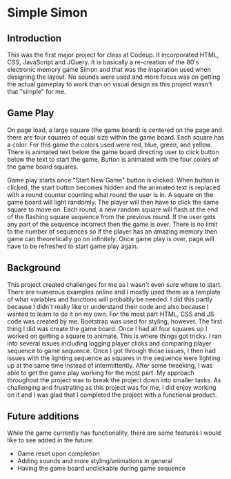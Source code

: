 # Simple Simon

<h2>Introduction</h2>
<p>This was the first major project for class at Codeup. It incorporated HTML, CSS, JavaScript and JQuery. 
It is basically a re-creation of the 80's electronic memory game Simon and that was the inspiration used when designing the layout.
No sounds were used and more focus was on getting the actual gameplay to work than on visual design as this project wasn't that 
"simple" for me.</p> 
<h2>Game Play</h2>
<p>On page load, a large square (the game board) is centered on the page and there are four squares of equal size within the game board. Each square has a color. For this game the colors used were red, blue, green, and yellow. There is animated text below the game board directing user to click button below the text to start the game. Button is animated with the four colors of the game board squares.</p>
<p>Game play starts once "Start New Game" button is clicked. When button is clicked, the start button becomes hidden and the animated text is replaced with a round counter counting what round the user is in. A square on the game board will light randomly. The player will then have to click the same square to move on. Each round, a new random square will flash at the end of the flashing square sequence from the previous round. If the user gets any part of the sequence incorrect then the game is over. There is no limit to the number of sequences so if the player has an amazing memory then game can theoretically go on infinitely. Once game play is over, page will have to be refreshed to start game play again.</p>
<h2>Background</h2>
<p>This project created challenges for me as I wasn't even sure where to start. There are numerous examples online and I mostly used them as a template of what variables and functions will probably be needed. I did this partly because I didn't really like or understand their code and also because I wanted to learn to do it on my own. For the most part HTML, CSS and JS code was created by me. Bootstrap was used for styling, however. The first thing I did was create the game board. Once I had all four squares up I worked on getting a square to animate. This is where things got tricky. I ran into several issues including logging player clicks and comparing player sequence to game sequence. Once I got through those issues, I then had issues with the lighting sequence as squares in the sequence were lighting up at the same time instead of intermittently. After some tweeking, I was able to get the game play working for the most part. My approach throughout the project was to break the project down into smaller tasks. As challenging and frustrating as this project was for me, I did enjoy working on it and I was glad that I completed the project with a functional product.</p>
<h2>Future additions</h2>
<p>While the game currently has functionality, there are some features I would like to see added in the future:
<ul>
<li>Game reset upon completion</li>
<li>Adding sounds and more styling/animations in general</li>
<li>Having the game board unclickable during game sequence</li>
</ul>
